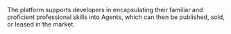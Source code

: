 The platform supports developers in encapsulating their familiar and proficient professional skills into Agents, which can then be published, sold, or leased in the market. 
